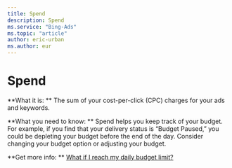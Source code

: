 ```yaml
---
title: Spend
description: Spend
ms.service: "Bing-Ads"
ms.topic: "article"
author: eric-urban
ms.author: eur
---
```


# Spend

**What it is: **    The sum of your cost-per-click (CPC) charges for your ads and keywords.

**What you need to know: **       Spend helps you keep track of your budget. For example, if you find that your delivery status is “Budget Paused,”        you could be depleting your budget before the end of the day. Consider changing your budget option or adjusting your budget.

**Get more info: **    [What if I reach my daily budget limit?](../hlp_BA_CONC_BudgetLimit.md)


